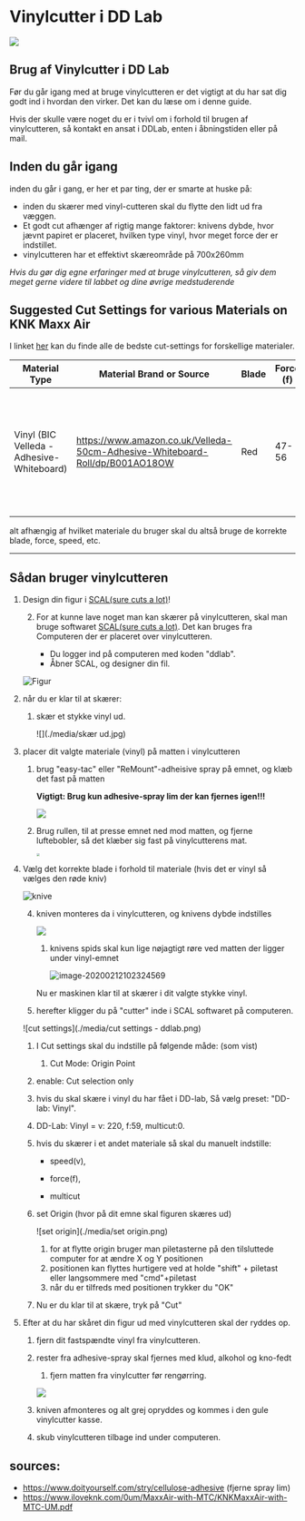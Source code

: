 # Vinylcutter i DD Lab

![](https://i.pinimg.com/originals/67/19/80/671980f258975d6b4f6d97a704e83e37.jpg)

## Brug af Vinylcutter i DD Lab

Før du går igang med at bruge vinylcutteren er det vigtigt at du har sat dig godt ind i hvordan den virker. Det kan du læse om i denne guide.

Hvis der skulle være noget du er i tvivl om i forhold til brugen af vinylcutteren, så kontakt en ansat i DDLab, enten i åbningstiden eller på mail.

## Inden du går igang

inden du går i gang, er her et par ting, der er smarte at huske på:

- inden du skærer med vinyl-cutteren skal du flytte den lidt ud fra væggen.
- Et godt cut afhænger af rigtig mange faktorer: knivens dybde, hvor jævnt papiret er placeret, hvilken type vinyl, hvor meget force der er indstillet.
- vinylcutteren har et effektivt skæreområde på 700x260mm

*Hvis du gør dig egne erfaringer med at bruge vinylcutteren, så giv dem meget gerne videre til labbet og dine øvrige medstuderende*

## Suggested Cut Settings for various Materials on KNK Maxx Air

I linket [her](https://www.iloveknk.com/Support/Settings/Suggested-MaxxAir-Settings.pdf) kan du finde alle de bedste cut-settings for forskellige materialer.

| Material Type                             | Material Brand or Source                                     | Blade | Force (f) | Speed (v) | # of Passes | Other Comments                                               |
| ----------------------------------------- | ------------------------------------------------------------ | ----- | --------- | --------- | ----------- | ------------------------------------------------------------ |
| Vinyl (BIC Velleda - Adhesive-Whiteboard) | https://www.amazon.co.uk/Velleda-50cm-Adhesive-Whiteboard-Roll/dp/B001AO18OW | Red   | 47-56     | 220       | 1           | afhængig af hvor komplex en form man skærer skal man bruge mere eller mindre **Force** |

alt afhængig af hvilket materiale du bruger skal du altså bruge de korrekte blade, force, speed, etc.

_______

## Sådan bruger vinylcutteren

1. Design din figur i [SCAL(sure cuts a lot)](http://surecutsalot.com/software/software_scal.html)!

   2. For at kunne lave noget man kan skærer på vinylcutteren, skal man bruge softwaret [SCAL(sure cuts a lot)](http://surecutsalot.com/software/software_scal.html). Det kan bruges fra Computeren der er placeret over vinylcutteren.

      - Du logger ind på computeren med koden "ddlab".
      - Åbner SCAL, og designer din fil.

   ![Figur](./media/Figur.png)

2. når du er klar til at skærer:

   1. skær et stykke vinyl ud.

      ![](./media/skær ud.jpg)

3. placer dit valgte materiale (vinyl) på matten i vinylcutteren

   1. brug "easy-tac" eller "ReMount"-adheisive spray på emnet, og klæb det fast på matten

      **Vigtigt: Brug kun adhesive-spray lim der kan fjernes igen!!!**

      ![](./media/adhesive.jpg)

   2. Brug rullen, til at presse emnet ned mod matten, og fjerne luftebobler, så det klæber sig fast på vinylcutterens mat.

      <img src="./media/roller2.jpg" style="zoom: 33%;" />

4. Vælg det korrekte blade i forhold til materiale (hvis det er vinyl så vælges den røde kniv)

   ![knive](./media/knive.png)

   4. kniven monteres da i vinylcutteren, og knivens dybde indstilles

      ![](./media/kniv-montering-irl.png)

      1. knivens spids skal kun lige nøjagtigt røre ved matten der ligger under vinyl-emnet

         ![image-20200212102324569](./media/kniv-montering.png)

      Nu er maskinen klar til at skærer i dit valgte stykke vinyl.

   5. herefter kligger du på "cutter" inde i SCAL softwaret på computeren.

   ![cut settings](./media/cut settings - ddlab.png)

   1. I Cut settings skal du indstille på følgende måde: (som vist)

      1. Cut Mode: Origin Point
   2. enable: Cut selection only

   2. hvis du skal skære i vinyl du har fået i DD-lab, Så vælg preset: "DD-lab: Vinyl".

   1. DD-Lab: Vinyl = v: 220, f:59, multicut:0.

   3. hvis du skærer i et andet materiale så skal du manuelt indstille:

      - speed(v), 

      - force(f), 

      - multicut

   4. set Origin (hvor på dit emne skal figuren skæres ud)

      ![set origin](./media/set origin.png)

      1. for at flytte origin bruger man piletasterne på den tilsluttede computer for at ændre X og Y positionen
      2. positionen kan flyttes hurtigere ved at holde "shift" + piletast eller langsommere med "cmd"+piletast
      3. når du er tilfreds med positionen trykker du "OK"

   5. Nu er du klar til at skære, tryk på "Cut"

5. Efter at du har skåret din figur ud med vinylcutteren skal der ryddes op.

   1. fjern dit fastspændte vinyl fra vinylcutteren.

   2. rester fra adhesive-spray skal fjernes med klud, alkohol og kno-fedt

      1. fjern matten fra vinylcutter før rengørring.

      ![](./media/cleanup.jpg)

   3. kniven afmonteres og alt grej opryddes og kommes i den gule vinylcutter kasse.

   4. skub vinylcutteren tilbage ind under computeren.

## sources:

- https://www.doityourself.com/stry/cellulose-adhesive (fjerne spray lim)
- https://www.iloveknk.com/0um/MaxxAir-with-MTC/KNKMaxxAir-with-MTC-UM.pdf
